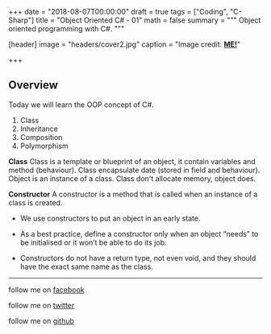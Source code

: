+++
date = "2018-08-07T00:00:00"
draft = true
tags = ["Coding", "C-Sharp"]
title = "Object Oriented C# - 01"
math = false
summary = """
Object oriented programming with C#.
"""

[header]
image = "headers/cover2.jpg"
caption = "Image credit: [**ME!**](#)"

+++
## Overview

Today we will learn the OOP concept of C#.

 1. Class  
 2. Inheritance 
 3.  Composition 
 4.  Polymorphism

**Class**
Class is a template or blueprint of an object, it contain variables and method (behaviour). Class encapsulate date (stored in field and behaviour). Object is an instance of a class. Class don't allocate memory, object does.

**Constructor**
A constructor is a method that is called when an instance of a class is created.

- We use constructors to put an object in an early state.

- As a best practice, define a constructor only when an object “needs” to be initialised or it won’t be able to do its job.

- Constructors do not have a return type, not even void, and they should have the exact same name as the class.


----------


follow me on [facebook](https://www.facebook.com/shohan4556) 

follow me on [twitter](https://www.twitter.com/shohan4556) 

follow me on [github](https://www.github.com/shohan4556) 


